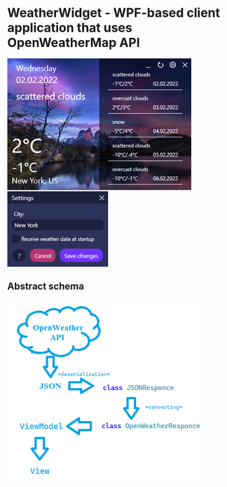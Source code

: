 # WeatherWidget - WPF-based client application that uses OpenWeatherMap API

![alt text](https://github.com/kerminator-dev/WeatherWidget/blob/main/img/MainWindow.PNG?raw=true)
![alt text](https://github.com/kerminator-dev/WeatherWidget/blob/main/img/SettingsWindow.PNG?raw=true)

## Abstract schema

![alt text](https://github.com/kerminator-dev/WeatherWidget/blob/main/img/abstract_schema.PNG?raw=true)